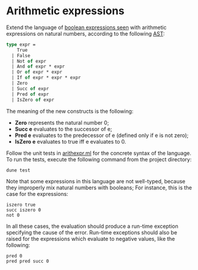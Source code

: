 # Arithmetic expressions

Extend the language of [boolean expressions seen](../andboolexpr) with arithmetic expressions on natural numbers,
according to the following [AST](src/ast.ml):
```ocaml
type expr =
    True
  | False
  | Not of expr
  | And of expr * expr
  | Or of expr * expr
  | If of expr * expr * expr
  | Zero
  | Succ of expr
  | Pred of expr
  | IsZero of expr
```
The meaning of the new constructs is the following:
- **Zero** represents the natural number 0;
- **Succ e** evaluates to the successor of e;
- **Pred e** evaluates to the predecessor of e (defined only if e is not zero);
- **IsZero e** evaluates to true iff e evaluates to 0.

Follow the unit tests in [arithexpr.ml](test/arithexpr.ml) for the concrete syntax of the language. 
To run the tests, execute the following command from the project directory:
```
dune test
```

Note that some expressions in this language are not well-typed, because they improperly mix natural numbers with booleans;
For instance, this is the case for the expressions:
```
iszero true
succ iszero 0
not 0
```
In all these cases, the evaluation should produce a run-time exception specifying the cause of the error.
Run-time exceptions should also be raised for the expressions which evaluate to negative values, like the following:
```
pred 0
pred pred succ 0
```
